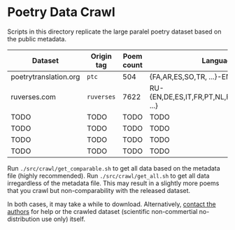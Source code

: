 # Poetry Data Crawl

Scripts in this directory replicate the large paralel poetry dataset based on the public metadata. 

<!-- I'm including only languages for which we have > 30 poems -->

|Dataset|Origin tag|Poem count|Languages|Scripts|
|-|-|-|-|-|
|poetrytranslation.org|`ptc`|504|{FA,AR,ES,SO,TR, ...}-EN|`ptc.py`|
|ruverses.com|`ruverses`|7622|RU-{EN,DE,ES,IT,FR,PT,NL,FI,BG,HR,HU,ET,UK, ...}|`ruverses.py`|
|TODO|TODO|TODO|TODO|TODO|
|TODO|TODO|TODO|TODO|TODO|
|TODO|TODO|TODO|TODO|TODO|
|TODO|TODO|TODO|TODO|TODO|

Run `./src/crawl/get_comparable.sh` to get all data based on the metadata file (highly recommended).
Run `./src/crawl/get_all.sh` to get all data irregardless of the metadata file.
This may result in a slightly more poems that you crawl but non-comparability with the released dataset.

In both cases, it may take a while to download.
Alternatively, [contact the authors](mailto:vilem.zouhar@gmail.com) for help or the crawled dataset (scientific non-commertial no-distribution use only) itself.
